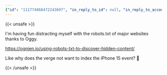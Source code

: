 ```yaml
---
{"id": "111774068472243697", "in_reply_to_id": null, "in_reply_to_account_id": null, "sensitive": false, "spoiler_text": "", "visibility": "public", "language": "en", "replies_count": 1, "reblogs_count": 0, "favourites_count": 0, "edited_at": null, "reblog": null, "application": null, "account": {"id": "108219415927856966", "username": "brozek", "acct": "brozek", "display_name": "Brandon Rozek", "url": "https://fosstodon.org/@brozek", "uri": "https://fosstodon.org/users/brozek", "avatar": "https://cdn.fosstodon.org/accounts/avatars/108/219/415/927/856/966/original/bae9f46f23936e79.jpg", "avatar_static": "https://cdn.fosstodon.org/accounts/avatars/108/219/415/927/856/966/original/bae9f46f23936e79.jpg", "header": "https://fosstodon.org/headers/original/missing.png", "header_static": "https://fosstodon.org/headers/original/missing.png", "noindex": true, "roles": []}, "media_attachments": [], "mentions": [], "tags": [], "emojis": [], "card": {"url": "https://ognjen.io/using-robots-txt-to-discover-hidden-content/", "title": "Using robots.txt to discover hidden content", "description": "robots.txt might prevent search engines from indexing content, but it can expose it to non-robots", "language": "en", "type": "link", "author_name": "", "author_url": "", "provider_name": "Ognjen Regoje \u2022 ognjen.io", "provider_url": "", "html": "", "width": 600, "height": 315, "image": "https://cdn.fosstodon.org/cache/preview_cards/images/028/008/248/original/3ec586336edf8355.png", "image_description": "", "embed_url": "", "blurhash": "UGRysg9Ff6Rj00azxut7D%RjaeWBM{t7ayWB", "published_at": null}, "poll": null, "syndication": "https://fosstodon.org/@brozek/111774068472243697", "date": "2024-01-18T00:15:33.476Z"}
---
```

{{< unsafe >}}
<p>I&#39;m having fun distracting myself with the robots.txt of major websites thanks to Oggy.</p><p><a href="https://ognjen.io/using-robots-txt-to-discover-hidden-content/" target="_blank" rel="nofollow noopener noreferrer" translate="no"><span class="invisible">https://</span><span class="ellipsis">ognjen.io/using-robots-txt-to-</span><span class="invisible">discover-hidden-content/</span></a></p><p>Like why does the verge not want to index the iPhone 15 event? 🤔</p>
{{< /unsafe >}}
